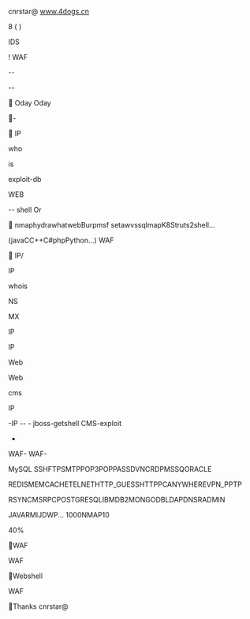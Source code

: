 
cnrstar@ www.4dogs.cn



8   ( )







IDS

! WAF 

 



--

--








     Oday Oday             

-










  IP   











who







is

















































exploit-db



WEB







-- shell Or 



nmaphydrawhatwebBurpmsf
 setawvssqlmapK8Struts2shell...




 (javaCC++C#phpPython...) 
WAF


IP/




IP

whois

NS

MX

IP





IP

Web

Web





cms









IP 



-IP -- - jboss-getshell CMS-exploit



-

WAF- WAF-



MySQL SSHFTPSMTPPOP3POPPASSDVNCRDPMSSQORACLE

REDISMEMCACHETELNETHTTP_GUESSHTTPPCANYWHEREVPN_PPTP

RSYNCMSRPCPOSTGRESQLIBMDB2MONGODBLDAPDNSRADMIN



JAVARMIJDWP... 1000NMAP10

40%

WAF

WAF



Webshell

WAF

 


 

Thanks
cnrstar@

